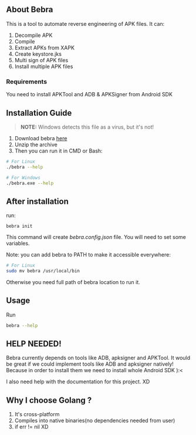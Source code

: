## About Bebra

This is a tool to automate reverse engineering of APK files. It can:

1. Decompile APK
2. Compile
3. Extract APKs from XAPK
4. Create keystore.jks
5. Multi sign of APK files
6. Install multiple APK files

### Requirements

You need to install APKTool and ADB & APKSigner from Android SDK

## Installation Guide

> **NOTE:** Windows detects this file as a virus, but it's not!

1. Download bebra [here](https://github.com/AlmazHecker/bebra/releases)
2. Unzip the archive
3. Then you can run it in CMD or Bash:

```sh
# For Linux
./bebra --help

# For Windows
./bebra.exe --help
```

## After installation

run:

```
bebra init
```

This command will create _bebra.config.json_ file. You will need to set some variables.

Note: you can add bebra to PATH to make it accessible everywhere:

```bash
# For Linux
sudo mv bebra /usr/local/bin
```

Otherwise you need full path of bebra location to run it.

## Usage

Run

```bash
bebra --help
```

## HELP NEEDED!

Bebra currently depends on tools like ADB, apksigner and APKTool.
It would be great if we could implement tools like ADB and apksigner natively!
Because in order to install them we need to install whole Android SDK ):<

I also need help with the documentation for this project. XD

## Why I choose Golang ?

1. It's cross-platform
2. Compiles into native binaries(no dependencies needed from user)
3. if err != nil XD
